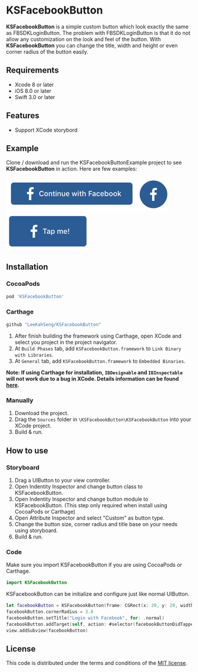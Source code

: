 # KSFacebookButton

**KSFacebookButton** is a simple custom button which look exactly the same as FBSDKLoginButton. The problem with FBSDKLoginButton is that it do not allow any customization on the look and feel of the button. With **KSFacebookButton** you can change the title, width and height or even corner radius of the button easily.


## Requirements

* Xcode 8 or later
* iOS 8.0 or later
* Swift 3.0 or later

## Features

* Support XCode storybord

## Example

Clone / download and run the KSFacebookButtonExample project to see **KSFacebookButton** in action.
Here are few examples:

![](README-Assets/example1.png)
![](README-Assets/example2.png)
![](README-Assets/example3.png)

## Installation

### CocoaPods
``` ruby
pod 'KSFacebookButton'
```

### Carthage
``` ruby
github "LeeKahSeng/KSFacebookButton"
```
1. After finish building the framework using Carthage, open XCode and select you project in the project navigator.
2. At ```Build Phases``` tab, add ```KSFacebookButton.framework``` to ```Link Binary with Libraries```.
3. At ```General``` tab, add ```KSFacebookButton.framework``` to ```Embedded Binaries```.

**Note: If using Carthage for installation, ```IBDesignable``` and ```IBInspectable``` will not work due to a bug in XCode. Details information can be found [here](https://github.com/Carthage/Carthage/issues/335).**

### Manually
1. Download the project.
2. Drag the ```Sources``` folder in ```\KSFacebookButton\KSFacebookButton``` into your XCode project.
3. Build & run.


## How to use
### Storyboard
1. Drag a UIButton to your view controller.
2. Open Indentity Inspector and change button class to KSFacebookButton.
3. Open Indentity Inspector and change button module to KSFacebookButton. (This step only required when install using CocoaPods or Carthage)
4. Open Attribute Inspector and select "Custom" as button type.
5. Change the button size, corner radius and title base on your needs using storyboard.
6. Build & run.

### Code
Make sure you import KSFacebookButton if you are using CocoaPods or Carthage.
```swift
import KSFacebookButton
```
KSFacebookButton can be initialize and configure just like normal UIButton.
```swift
let facebookButton = KSFacebookButton(frame: CGRect(x: 20, y: 20, width: 200, height: 55))
facebookButton.cornerRadius = 3.0
facebookButton.setTitle("Login with Facebook", for: .normal)
facebookButton.addTarget(self, action: #selector(facebookButtonDidTapped(sender:)), for: .touchUpInside)
view.addSubview(facebookButton)
```

## License

This code is distributed under the terms and conditions of the [MIT license](LICENSE).
